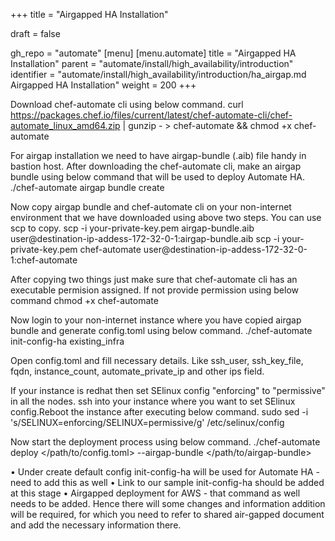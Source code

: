 +++
title = "Airgapped HA Installation"

draft = false

gh_repo = "automate"
[menu]
  [menu.automate]
    title = "Airgapped HA Installation"
    parent = "automate/install/high_availability/introduction"
    identifier = "automate/install/high_availability/introduction/ha_airgap.md Airgapped HA Installation"
    weight = 200
+++


Download chef-automate cli using below command. curl https://packages.chef.io/files/current/latest/chef-automate-cli/chef-automate_linux_amd64.zip | gunzip - > chef-automate && chmod +x chef-automate

For airgap installation we need to have airgap-bundle (.aib) file handy in bastion host. After downloading the chef-automate cli, make an airgap bundle using below command that will be used to deploy Automate HA. ./chef-automate airgap bundle create

Now copy airgap bundle and chef-automate cli on your non-internet environment that we have downloaded using above two steps. You can use scp to copy. scp -i your-private-key.pem airgap-bundle.aib user@destination-ip-addess-172-32-0-1:airgap-bundle.aib scp -i your-private-key.pem chef-automate user@destination-ip-addess-172-32-0-1:chef-automate

After copying two things just make sure that chef-automate cli has an executable permision assigned. If not provide permission using below command chmod +x chef-automate

Now login to your non-internet instance where you have copied airgap bundle and generate config.toml using below command. ./chef-automate init-config-ha existing_infra

Open config.toml and fill necessary details. Like ssh_user, ssh_key_file, fqdn, instance_count, automate_private_ip and other ips field.

If your instance is redhat then set SElinux config "enforcing" to "permissive" in all the nodes. ssh into your instance where you want to set SElinux config.Reboot the instance after executing below command. sudo sed -i 's/SELINUX=enforcing/SELINUX=permissive/g' /etc/selinux/config

Now start the deployment process using below command. ./chef-automate deploy </path/to/config.toml> --airgap-bundle </path/to/airgap-bundle>




•	Under create default config init-config-ha will be used for Automate HA - need to add this as well
•	Link to our sample init-config-ha should be added at this stage
•	Airgapped deployment for AWS - that command as well needs to be added. Hence there will some changes and information addition will be required, for which you need to refer to shared air-gapped document and add the necessary information there.
